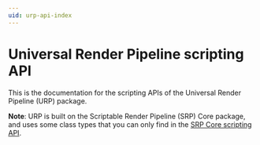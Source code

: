 ```yaml
---
uid: urp-api-index
---
```


# Universal Render Pipeline scripting API

This is the documentation for the scripting APIs of the Universal Render Pipeline (URP) package.

**Note**:  URP is built on the Scriptable Render Pipeline (SRP) Core package, and uses some class types that you can only find in the [SRP Core scripting API](https://docs.unity3d.com/Packages/com.unity.render-pipelines.core@17.3/api/index.html).
